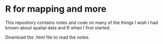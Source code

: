 # R for mapping and more

This repository contains notes and code on many of the things I wish I had known about spatial data and R when I first started.

Download the .html file to read the notes.
